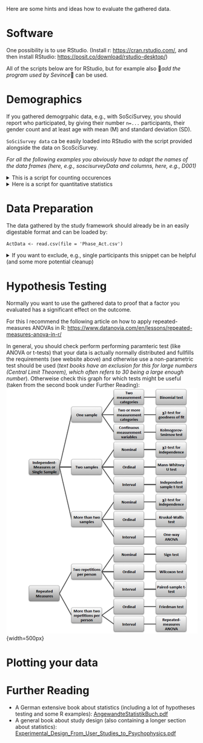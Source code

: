 Here are some hints and ideas how to evaluate the gathered data.

# Software

One possibility is to use RStudio. (Install r: https://cran.rstudio.com/, and then install RStudio: https://posit.co/download/rstudio-desktop/)

All of the scripts below are for RStudio, but for example also 🔴*add the program used by Sevince*🔴 can be used.

# Demographics

If you gathered demogrpahic data, e.g., with SoSciSurvey, you should report who participated, by giving their number ``n=...`` participants, their gender count and at least age with mean (M) and standard deviation (SD).

``SoSciSurvey data`` ca be easily loaded into RStudio with the script provided alongside the data on ScoSciSurvey.

*For all the following examples you abviously have to adapt the names of the data frames (here, e.g., soscisurveyData and columns, here, e.g., D001)*

<details><summary>This is a script for counting occurences</summary>

```r
add_descriptive_statistics <- function(data, name){
  print(name)
  print(table(data))
}

#can be used, e.g., for:
add_descriptive_statistics(soscisurveyData$D001, "Gender")
add_descriptive_statistics(soscisurveyData$D004, "VR Frequency")


```

</details>

<details><summary>Here is a script for quantitative statistics</summary>

```r
add_qualitative_statistics <- function(data, name, demographics_stats){
  old_names = rownames(demographics_stats)
  demographics_stats= rbind(demographics_stats, data.frame("Mean"=mean(data), 
                                                           "SD"=sd(data), 
                                                           "Min"=min(data), 
                                                           "Max"=max(data)))
  rownames(demographics_stats) = append(old_names, name)
  demographics_stats
}


#and applied to age data from a SoSciSurvey data frame
soscisurveyData$D002_01 <- as.numeric(soscisurveyData$D002_01)
demographics_stats = data.frame()
demographics_stats = add_qualitative_statistics(soscisurveyData$D002_01, "Age",demographics_stats)


```

</details>

# Data Preparation

The data gathered by the study framework should already be in an easily digestable format and can be loaded by:
```
ActData <- read.csv(file = 'Phase_Act.csv')
```

<details><summary>If you want to exclude, e.g., single participants this snippet can be helpful (and some more potential cleanup)</summary>

```r
# maybe participant 20 dropped out during the study
excludedParticipants = c('20')
#excludedParticipants = c('20', '7', '11' ) #11 and 7 also did not understand task 2 correctly, exclude?

#sometimes data is misclassified as numerical or simple character, so tell R: this is a factor!
ActData$TurnTaking <- as.factor(ActData$TurnTaking)
ActData$ParticipantID <- as.factor(ActData$ParticipantID)

#remove excluded participants
library(dplyr)
ActData <- filter(ActData, ! ParticipantID %in% excludedParticipants)

```


</details>


# Hypothesis Testing

Normally you want to use the gathered data to proof that a factor you evaluated has a significant effect on the outcome.

For this I recommend the following article on how to apply repeated-measures ANOVAs in R: https://www.datanovia.com/en/lessons/repeated-measures-anova-in-r/

In general, you should check perform performing paramteric test (like ANOVA or t-tests) that your data is actually normally distributed and fullfills the requirements (see website above) and otherwise use a non-parametric test should be used (*text books have an exclusion for this for large numbers (Central Limit Theorem), which often refers to 30 being a large enough number*). Otherweise check this graph for which tests might be useful (taken from the second book under Further Reading):<br>
![image](uploads/38d6fe059e5966411b0de20f3c478f9c/image.png){width=500px}


# Plotting your data





# Further Reading

* A German extensive book about statistics (including a lot of hypotheses testing and some R examples): [AngewandteStatistikBuch.pdf](uploads/75c2870060115d3ec2b6aa4e6555f81f/AngewandteStatistikBuch.pdf)
* A general book about study design (also containing a longer section about statistics): [Experimental_Design_From_User_Studies_to_Psychophysics.pdf](uploads/513f842a02ad2b740f59a7a46e761dbf/Experimental_Design_From_User_Studies_to_Psychophysics.pdf)
